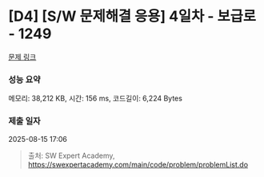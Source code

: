 # [D4] [S/W 문제해결 응용] 4일차 - 보급로 - 1249 

[문제 링크](https://swexpertacademy.com/main/code/problem/problemDetail.do?contestProbId=AV15QRX6APsCFAYD) 

### 성능 요약

메모리: 38,212 KB, 시간: 156 ms, 코드길이: 6,224 Bytes

### 제출 일자

2025-08-15 17:06



> 출처: SW Expert Academy, https://swexpertacademy.com/main/code/problem/problemList.do